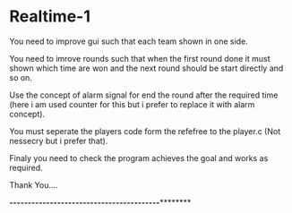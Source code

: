 # Realtime-1

You need to improve gui such that each team shown in one side.

You need to imrove rounds such that when the first round done it must shown which time are won and the next round should be start directly and so on.

Use the concept of alarm signal for end the round after the required time (here i am used counter for this but i prefer to replace it with alarm concept).

You must seperate the players code form the refefree to the player.c (Not nessecry but i prefer that).

Finaly you need to check the program achieves the goal and works as required.

Thank You....

**********************-----------------------------------------******************************
